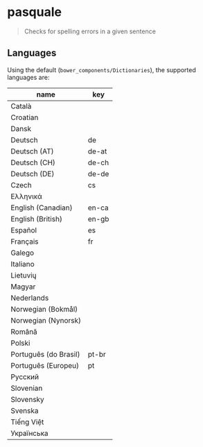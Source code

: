 # pasquale

> Checks for spelling errors in a given sentence

## Languages

Using the default (`bower_components/Dictionaries`), the supported languages are:

|          name         |  key  |
|-----------------------|-------|
| Català                |       |
| Croatian              |       |
| Dansk                 |       |
| Deutsch               | de    |
| Deutsch (AT)          | de-at |
| Deutsch (CH)          | de-ch |
| Deutsch (DE)          | de-de |
| Czech                 | cs    |
| Ελληνικά              |       |
| English (Canadian)    | en-ca |
| English (British)     | en-gb |
| Español               | es    |
| Français              | fr    |
| Galego                |       |
| Italiano              |       |
| Lietuvių              |       |
| Magyar                |       |
| Nederlands            |       |
| Norwegian (Bokmål)    |       |
| Norwegian (Nynorsk)   |       |
| Română                |       |
| Polski                |       |
| Português (do Brasil) | pt-br |
| Português (Europeu)   | pt    |
| Русский               |       |
| Slovenian             |       |
| Slovensky             |       |
| Svenska               |       |
| Tiếng Việt            |       |
| Українська            |       |
